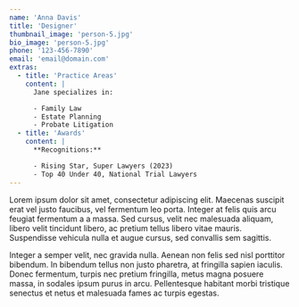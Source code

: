 ```yaml
---
name: 'Anna Davis'
title: 'Designer'
thumbnail_image: 'person-5.jpg'
bio_image: 'person-5.jpg'
phone: '123-456-7890'
email: 'email@domain.com'
extras:
  - title: 'Practice Areas'
    content: |
      Jane specializes in:

      - Family Law
      - Estate Planning
      - Probate Litigation
  - title: 'Awards'
    content: |
      **Recognitions:**

      - Rising Star, Super Lawyers (2023)
      - Top 40 Under 40, National Trial Lawyers
---
```




Lorem ipsum dolor sit amet, consectetur adipiscing elit. Maecenas suscipit erat vel justo faucibus, vel fermentum leo porta. Integer at felis quis arcu feugiat fermentum a a massa. Sed cursus, velit nec malesuada aliquam, libero velit tincidunt libero, ac pretium tellus libero vitae mauris. Suspendisse vehicula nulla et augue cursus, sed convallis sem sagittis.


Integer a semper velit, nec gravida nulla. Aenean non felis sed nisl porttitor bibendum. In bibendum tellus non justo pharetra, at fringilla sapien iaculis. Donec fermentum, turpis nec pretium fringilla, metus magna posuere massa, in sodales ipsum purus in arcu. Pellentesque habitant morbi tristique senectus et netus et malesuada fames ac turpis egestas.